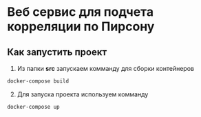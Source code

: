 # Веб сервис для подчета корреляции по Пирсону

## Как запустить проект

1. Из папки **src** запускаем комманду для сборки контейнеров

```bash
docker-compose build
```

2. Для запуска проекта используем комманду

```bash
docker-compose up
```